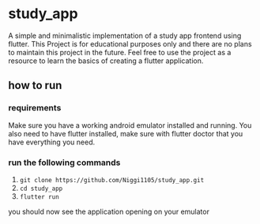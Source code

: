 # study_app

A simple and minimalistic implementation of a study app frontend using flutter. This Project is for educational purposes only and there are no plans to maintain this project in the future.
Feel free to use the project as a resource to learn the basics of creating a flutter application.

## how to run
### requirements
Make sure you have a working android emulator installed and running. You also need to have flutter installed, make sure with flutter doctor that you have everything you need.
### run the following commands
1. `git clone https://github.com/Niggi1105/study_app.git`
2. `cd study_app`
3. `flutter run`

you should now see the application opening on your emulator
